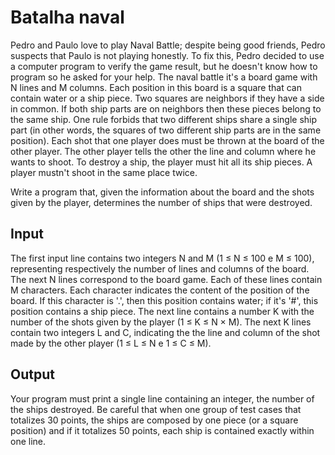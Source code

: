 # Batalha naval

Pedro and Paulo love to play Naval Battle; despite being good friends, Pedro suspects that Paulo is not playing honestly. To fix this, Pedro decided to use a computer program to verify the game result, but he doesn't know how to program so he asked for your help. The naval battle it's a board game with N lines and M columns. Each position in this board is a square that can contain water or a ship piece. Two squares are neighbors if they have a side in common. If both ship parts are on neighbors then these pieces belong to the same ship. One rule forbids that two different ships share a single ship part (in other words, the squares of two different ship parts are in the same position). Each shot that one player does must be thrown at the board of the other player. The other player tells the other the line and column where he wants to shoot. To destroy a ship, the player must hit all its ship pieces. A player mustn't shoot in the same place twice.

Write a program that, given the information about the board and the shots given by the player, determines the number of ships that were destroyed.

## Input
The first input line contains two integers N and M (1 ≤ N ≤ 100 e M ≤ 100), representing respectively the number of lines and columns of the board. The next N lines correspond to the board game. Each of these lines contain M characters. Each character indicates the content of the position of the board. If this character is '.', then this position contains water; if it's '#', this position contains a ship piece. The next line contains a number K with the number of the shots given by the player (1 ≤ K ≤ N × M). The next K lines contain two integers L and C, indicating the the line and column of the shot made by the other player (1 ≤ L ≤ N e 1 ≤ C ≤ M).

## Output
Your program must print a single line containing an integer, the number of the ships destroyed. Be careful that when one group of test cases that totalizes 30 points, the ships are composed by one piece (or a square position) and if it totalizes 50 points, each ship is contained exactly within one line.
